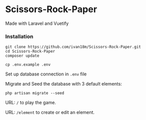 # Scissors-Rock-Paper
Made with Laravel and Vuetify

### Installation

```
git clone https://github.com/ivan18m/Scissors-Rock-Paper.git
cd Scissors-Rock-Paper
composer update
```
```
cp .env.example .env
```
Set up database connection in `.env` file

Migrate and Seed the database with 3 default elements:
```
php artisan migrate --seed
```

URL: ```/``` to play the game.

URL: ```/element``` to create or edit an element.

